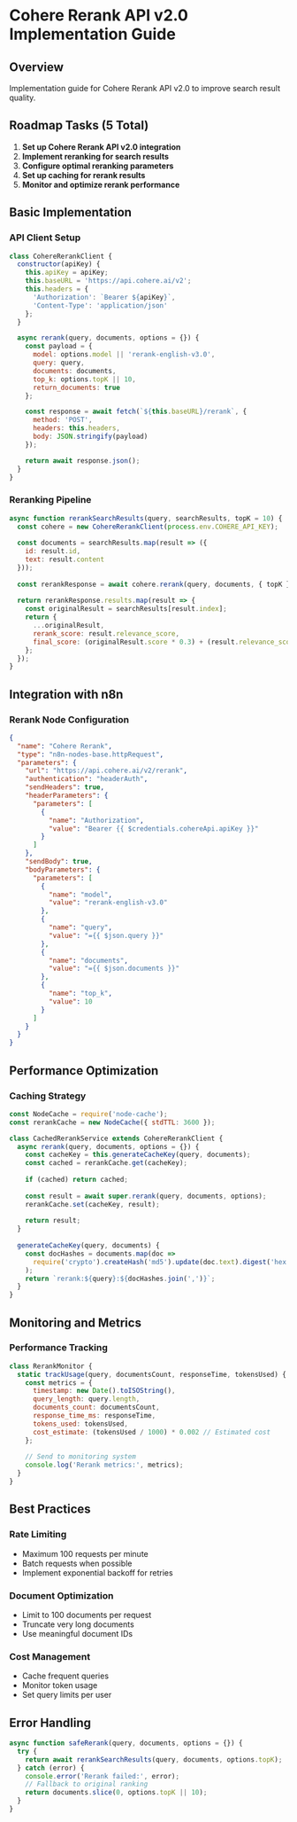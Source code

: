 # Cohere Rerank API v2.0 Implementation Guide

## Overview
Implementation guide for Cohere Rerank API v2.0 to improve search result quality.

## Roadmap Tasks (5 Total)
1. **Set up Cohere Rerank API v2.0 integration**
2. **Implement reranking for search results**
3. **Configure optimal reranking parameters**
4. **Set up caching for rerank results**
5. **Monitor and optimize rerank performance**

## Basic Implementation

### API Client Setup
```javascript
class CohereRerankClient {
  constructor(apiKey) {
    this.apiKey = apiKey;
    this.baseURL = 'https://api.cohere.ai/v2';
    this.headers = {
      'Authorization': `Bearer ${apiKey}`,
      'Content-Type': 'application/json'
    };
  }

  async rerank(query, documents, options = {}) {
    const payload = {
      model: options.model || 'rerank-english-v3.0',
      query: query,
      documents: documents,
      top_k: options.topK || 10,
      return_documents: true
    };

    const response = await fetch(`${this.baseURL}/rerank`, {
      method: 'POST',
      headers: this.headers,
      body: JSON.stringify(payload)
    });

    return await response.json();
  }
}
```

### Reranking Pipeline
```javascript
async function rerankSearchResults(query, searchResults, topK = 10) {
  const cohere = new CohereRerankClient(process.env.COHERE_API_KEY);
  
  const documents = searchResults.map(result => ({
    id: result.id,
    text: result.content
  }));
  
  const rerankResponse = await cohere.rerank(query, documents, { topK });
  
  return rerankResponse.results.map(result => {
    const originalResult = searchResults[result.index];
    return {
      ...originalResult,
      rerank_score: result.relevance_score,
      final_score: (originalResult.score * 0.3) + (result.relevance_score * 0.7)
    };
  });
}
```

## Integration with n8n

### Rerank Node Configuration
```json
{
  "name": "Cohere Rerank",
  "type": "n8n-nodes-base.httpRequest",
  "parameters": {
    "url": "https://api.cohere.ai/v2/rerank",
    "authentication": "headerAuth",
    "sendHeaders": true,
    "headerParameters": {
      "parameters": [
        {
          "name": "Authorization",
          "value": "Bearer {{ $credentials.cohereApi.apiKey }}"
        }
      ]
    },
    "sendBody": true,
    "bodyParameters": {
      "parameters": [
        {
          "name": "model",
          "value": "rerank-english-v3.0"
        },
        {
          "name": "query",
          "value": "={{ $json.query }}"
        },
        {
          "name": "documents",
          "value": "={{ $json.documents }}"
        },
        {
          "name": "top_k",
          "value": 10
        }
      ]
    }
  }
}
```

## Performance Optimization

### Caching Strategy
```javascript
const NodeCache = require('node-cache');
const rerankCache = new NodeCache({ stdTTL: 3600 });

class CachedRerankService extends CohereRerankClient {
  async rerank(query, documents, options = {}) {
    const cacheKey = this.generateCacheKey(query, documents);
    const cached = rerankCache.get(cacheKey);
    
    if (cached) return cached;
    
    const result = await super.rerank(query, documents, options);
    rerankCache.set(cacheKey, result);
    
    return result;
  }
  
  generateCacheKey(query, documents) {
    const docHashes = documents.map(doc => 
      require('crypto').createHash('md5').update(doc.text).digest('hex')
    );
    return `rerank:${query}:${docHashes.join(',')}`;
  }
}
```

## Monitoring and Metrics

### Performance Tracking
```javascript
class RerankMonitor {
  static trackUsage(query, documentsCount, responseTime, tokensUsed) {
    const metrics = {
      timestamp: new Date().toISOString(),
      query_length: query.length,
      documents_count: documentsCount,
      response_time_ms: responseTime,
      tokens_used: tokensUsed,
      cost_estimate: (tokensUsed / 1000) * 0.002 // Estimated cost
    };
    
    // Send to monitoring system
    console.log('Rerank metrics:', metrics);
  }
}
```

## Best Practices

### Rate Limiting
- Maximum 100 requests per minute
- Batch requests when possible
- Implement exponential backoff for retries

### Document Optimization
- Limit to 100 documents per request
- Truncate very long documents
- Use meaningful document IDs

### Cost Management
- Cache frequent queries
- Monitor token usage
- Set query limits per user

## Error Handling
```javascript
async function safeRerank(query, documents, options = {}) {
  try {
    return await rerankSearchResults(query, documents, options.topK);
  } catch (error) {
    console.error('Rerank failed:', error);
    // Fallback to original ranking
    return documents.slice(0, options.topK || 10);
  }
}
```